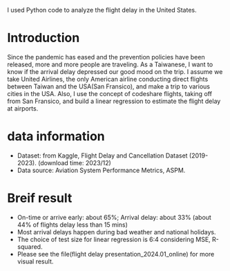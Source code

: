 I used Python code to analyze the flight delay in the United States. 

# Introduction
Since the pandemic has eased and the prevention policies have been released, more and more people are traveling. As a Taiwanese, I want to know if the arrival delay depressed our good mood on the trip. I assume we take United Airlines, the only American airline conducting direct flights between Taiwan and the USA(San Fransico), and make a trip to various cities in the USA. Also, I use the concept of codeshare flights, taking off from San Fransico, and build a linear regression to estimate the flight delay at airports.

# data information
* Dataset: from Kaggle, Flight Delay and Cancellation Dataset (2019-2023). (download time: 2023/12)
* Data source: Aviation System Performance Metrics, ASPM.

# Breif result
* On-time or arrive early: about 65%; Arrival delay: about 33% (about 44% of flights delay less than 15 mins)
* Most arrival delays happen during bad weather and national holidays.
* The choice of test size for linear regression is 6:4 considering MSE, R-squared.
* Please see the file(flight delay presentation_2024.01_online) for more visual result. 

